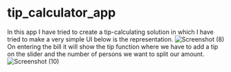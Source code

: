 # tip_calculator_app
In this app I have tried to create a tip-calculating solution in which I have tried to make a very simple UI below is the representation.
![Screenshot (8)](https://github.com/ishita3490/tip_calculator_app/assets/137079270/984ab5b5-c88f-4eb8-9933-47adf477a96e)
On entering the bill it will show the tip function where we have to add a tip on the slider and the number of persons we want to split our amount.
![Screenshot (10)](https://github.com/ishita3490/tip_calculator_app/assets/137079270/4305c932-6783-478d-ba13-7afd8478371e)

